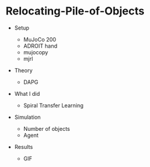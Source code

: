 # Relocating-Pile-of-Objects
+ Setup
  + MuJoCo 200
  + ADROIT hand
  + mujocopy
  + mjrl

+ Theory
  + DAPG
 
+ What I did
  + Spiral Transfer Learning

+ Simulation
  + Number of objects
  + Agent

+ Results
  + GIF
